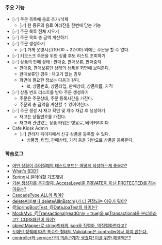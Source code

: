 ### 주요 기능
- [✅] 주문 목록에 음료 추가/삭제 
  - [✅] 한 종류의 음료 여러잔을 한번에 담는 기능
- [✅] 주문 목록 전체 지우기
- [✅] 주문 목록 총 금액 계산하기
- [✅] 주문 생성하기
  - [✅] 가게 운영시간(10:00 ~ 22:00) 외에는 주문을 할 수 없다.
- [✅] 키오스크 주문을 위한 상품 후보 리스트 조회하기
- [✅] 상품의 판매 상태 : 판매중, 판매보류, 판매중지
  - 판매중, 판매보류인 상태의 상품을 화면에 보여준다.
  - 판매보류인 경우 : 재고가 없는 경우
  - 화면에 필요한 정보는 다음과 같다.
    - id, 상품번호, 상품타입, 판매상태, 상품이름, 가격
- [✅] 상품 번호 리스트를 받아 주문 생성하기
  - 주문은 주문상태, 주문 등록시간을 가진다.
  - 주문의 총 금액을 계산할 수 있어야한다.
- [✅] 주문 생성 시 재고 확인 및 개수 차감 후 생성하기
  - 재고는 상품번호를 가진다.
  - 재고와 관련있는 상품 타입은 병음료, 베이커리이다.
- Cafe Kiosk Admin
  - [✅] 관리자 페이지에서 신규 상품을 등록할 수 있다.
    - 상품명, 타입, 판매상태, 가격 등을 기반으로 상품을 등록한다.

### 학습로그
- [어떤 상황이 주어질때의 테스트코드는 어떻게 작성하는게 좋을까?](https://github.com/Suxxxxhyun/cafekiosk-tdd-study/blob/main/learning-log/learning-log-section2.md)
- [What's BDD?](https://github.com/Suxxxxhyun/cafekiosk-tdd-study/blob/main/learning-log/learning-log-section4.md)
- [Spring시 알아야할 기초개념](https://github.com/Suxxxxhyun/cafekiosk-tdd-study/blob/main/learning-log/learning-log-section5(1).md)
- [기본 생성자를 추가할때, AccessLevel을 PRIVATE이 아닌 PROTECTED를 하는 이유는?](https://github.com/Suxxxxhyun/cafekiosk-tdd-study/blob/main/learning-log/learning-log-section5(2).md)
- [CascadeType.ALL이 뭐야?](https://github.com/Suxxxxhyun/cafekiosk-tdd-study/blob/main/learning-log/learning-log-section5(3).md)
- [deleteAll()보다 deleteAllInBatch()가 더 권장되는 이유가 뭐야?](https://github.com/Suxxxxhyun/cafekiosk-tdd-study/blob/main/learning-log/learning-log-section5(4).md)
- [@SpringBootTest, @DataJpaTest의 차이는?](https://github.com/Suxxxxhyun/cafekiosk-tdd-study/blob/main/learning-log/learning-log-section5(5).md)
- [MockMvc, @Transactional(readOnly = true)와 @Transactional을 분리하라고?, CQRS패턴이 뭐야?](https://github.com/Suxxxxhyun/cafekiosk-tdd-study/blob/main/learning-log/learning-log-section5(6).md)
- [objectMapper로 string형태의 json을 직렬화, 역직렬화한다고?](https://github.com/Suxxxxhyun/cafekiosk-tdd-study/blob/main/learning-log/learning-log-section5(7).md)
- [도메인 정책에 따른 특수한 형태의 Validation은 controller에서 하지 않는다.](https://github.com/Suxxxxhyun/cafekiosk-tdd-study/blob/main/learning-log/learning-log-section5(8).md)
- [controller와 service간의 의존관계가 생겼다! 이를 위한 해결책은?](https://github.com/Suxxxxhyun/cafekiosk-tdd-study/blob/main/learning-log/learning-log-section5(9).md)
